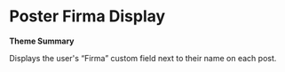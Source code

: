 # Poster Firma Display

**Theme Summary**

Displays the user's “Firma” custom field next to their name on each post.
